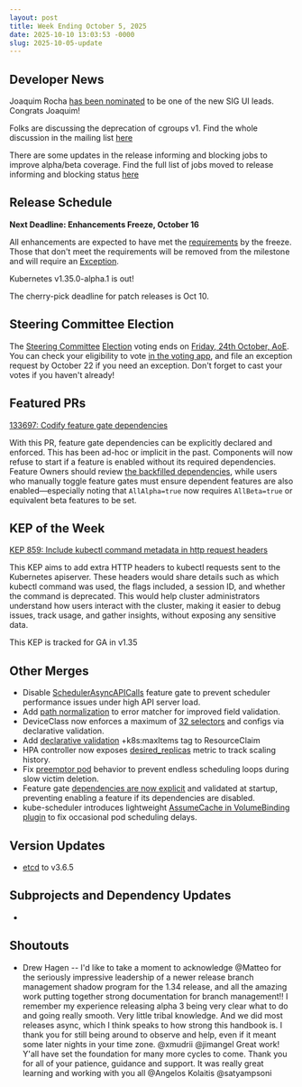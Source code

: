 ```yaml
---
layout: post
title: Week Ending October 5, 2025
date: 2025-10-10 13:03:53 -0000
slug: 2025-10-05-update
---
```


## Developer News

Joaquim Rocha [has been nominated](https://groups.google.com/a/kubernetes.io/g/dev/c/FbAr5h7JZ6g) to be one of the new SIG UI leads. Congrats Joaquim!

Folks are discussing the deprecation of cgroups v1. Find the whole discussion in the mailing list [here](https://groups.google.com/a/kubernetes.io/g/dev/c/AAAYAzhKbYE)

There are some updates in the release informing and blocking jobs to improve alpha/beta coverage. Find the full list of jobs moved to release informing and blocking status [here](https://groups.google.com/a/kubernetes.io/g/dev/c/wyyXD1aKUKE)

## Release Schedule

**Next Deadline: Enhancements Freeze, October 16**

All enhancements are expected to have met the [requirements](https://github.com/kubernetes/sig-release/blob/master/releases/release_phases.md#enhancements-freeze) by the freeze. Those that don't meet the requirements will be removed from the milestone and will require an [Exception](https://github.com/kubernetes/sig-release/blob/master/releases/EXCEPTIONS.md).

Kubernetes v1.35.0-alpha.1 is out!

The cherry-pick deadline for patch releases is Oct 10.

## Steering Committee Election

The [Steering Committee](https://github.com/kubernetes/steering) [Election](https://github.com/kubernetes/community/tree/master/elections/steering/2025#voting-process) voting ends on [Friday, 24th October, AoE](https://dateful.com/convert/anywhere-on-earth-aoe?t=1159pm&d=2025-10-24). You can check your eligibility to vote [in the voting app](https://elections.k8s.io/app/elections/steering---2025), and file an exception request by October 22 if you need an exception. Don't forget to cast your votes if you haven't already!

## Featured PRs

[133697: Codify feature gate dependencies](https://github.com/kubernetes/kubernetes/pull/133697)

With this PR, feature gate dependencies can be explicitly declared and enforced. This has been ad-hoc or implicit in the past. Components will now refuse to start if a feature is enabled without its required dependencies. Feature Owners should review [the backfilled dependencies](https://github.com/kubernetes/kubernetes/pull/133912), while users who manually toggle feature gates must ensure dependent features are also enabled—especially noting that `AllAlpha=true` now requires `AllBeta=true` or equivalent beta features to be set.

## KEP of the Week

[KEP 859: Include kubectl command metadata in http request headers](https://github.com/kubernetes/enhancements/tree/master/keps/sig-cli/859-kubectl-headers)

This KEP aims to add extra HTTP headers to kubectl requests sent to the Kubernetes apiserver. These headers would share details such as which kubectl command was used, the flags included, a session ID, and whether the command is deprecated. This would help cluster administrators understand how users interact with the cluster, making it easier to debug issues, track usage, and gather insights, without exposing any sensitive data.

This KEP is tracked for GA in v1.35

## Other Merges

* Disable [SchedulerAsyncAPICalls](https://github.com/kubernetes/kubernetes/pull/134400) feature gate to prevent scheduler performance issues under high API server load.
* Add [path normalization](https://github.com/kubernetes/kubernetes/pull/134368) to error matcher for improved field validation.
* DeviceClass now enforces a maximum of [32 selectors](https://github.com/kubernetes/kubernetes/pull/134302) and configs via declarative validation.
* Add [declarative validation](https://github.com/kubernetes/kubernetes/pull/134211) +k8s:maxItems tag to ResourceClaim
* HPA controller now exposes [desired_replicas](https://github.com/kubernetes/kubernetes/pull/134295) metric to track scaling history.
* Fix [preemptor pod](https://github.com/kubernetes/kubernetes/pull/134294) behavior to prevent endless scheduling loops during slow victim deletion.
* Feature gate [dependencies are now explicit](https://github.com/kubernetes/kubernetes/pull/133697) and validated at startup, preventing enabling a feature if its dependencies are disabled.
* kube-scheduler introduces lightweight [AssumeCache in VolumeBinding plugin](https://github.com/kubernetes/kubernetes/pull/133929) to fix occasional pod scheduling delays.

## Version Updates

* [etcd](https://github.com/kubernetes/kubernetes/pull/134251) to v3.6.5

## Subprojects and Dependency Updates

*

## Shoutouts

* Drew Hagen -- I'd like to take a moment to acknowledge @Matteo for the seriously impressive leadership of a newer release branch management shadow program for the 1.34 release, and all the amazing work putting together strong documentation for branch management!!
  I remember my experience releasing alpha 3 being very clear what to do and going really smooth. Very little tribal knowledge. And we did most releases async, which I think speaks to how strong this handbook is. I thank you for still being around to observe and help, even if it meant some later nights in your time zone.
  @xmudrii @jimangel Great work! Y'all have set the foundation for many more cycles to come. Thank you for all of your patience, guidance and support. 
  It was really great learning and working with you all @Angelos Kolaitis @satyampsoni
